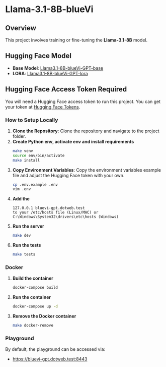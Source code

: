 # Llama-3.1-8B-blueVi

## Overview

This project involves training or fine-tuning the **Llama-3.1-8B** model.

## Hugging Face Model

- **Base Model**: [Llama3.1-8B-blueVi-GPT-base](https://huggingface.co/ThanhTranVisma/Llama3.1-8B-blueVi-GPT-base)
- **LORA**: [Llama3.1-8B-blueVi-GPT-lora](https://huggingface.co/ThanhTranVisma/Llama3.1-8B-blueVi-GPT-lora)

## Hugging Face Access Token Required

You will need a Hugging Face access token to run this project. You can get your token at [Hugging Face Tokens](https://huggingface.co/settings/tokens).

### How to Setup Locally

1. **Clone the Repository**: Clone the repository and navigate to the project folder.
2. **Create Python env, activate env and install requirements**
    ```bash
    make venv
    source env/bin/activate
    make install
    ```
3. **Copy Environment Variables**: Copy the environment variables example file and adjust the Hugging Face token with your own.
    ```bash
    cp .env.example .env
    vim .env
    ```
4. **Add the**
    ```
    127.0.0.1 bluevi-gpt.dotweb.test
    to your /etc/hosts file (Linux/MAC) or C:\Windows\System32\drivers\etc\hosts (Windows)
   ```
4. **Run the server**
    ```bash
    make dev
    ```
5. **Run the tests**
    ```bash
    make tests
    ```

### Docker

1. **Build the container**
    ```bash
    docker-compose build
    ```
2. **Run the container**
    ```bash
    docker-compose up -d 
    ```
3. **Remove the Docker container**
    ```bash
    make docker-remove
    ```

### Playground

By default, the playground can be accessed via: 
 - https://bluevi-gpt.dotweb.test:8443
